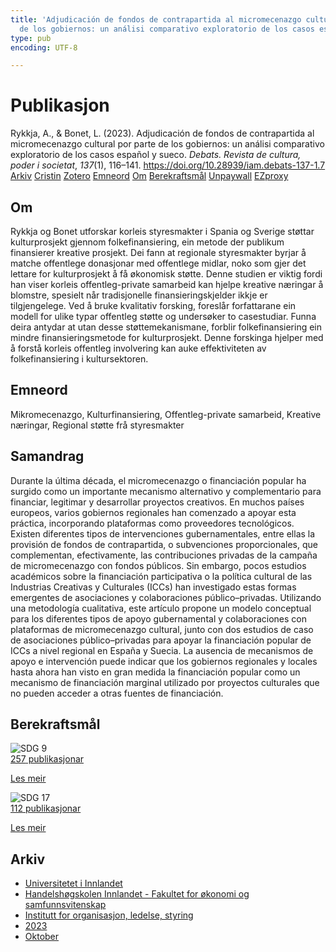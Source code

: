 ```yaml
---
title: 'Adjudicación de fondos de contrapartida al micromecenazgo cultural por parte
  de los gobiernos: un análisi comparativo exploratorio de los casos español y sueco'
type: pub
encoding: UTF-8

---
```

<h1>Publikasjon</h1>
<article id="csl-bib-container-3MTJ63NW" class="csl-bib-container">
  <div class="csl-bib-body"> <div class="csl-entry">Rykkja, A., &#38; Bonet, L. (2023). Adjudicación de fondos de contrapartida al micromecenazgo cultural por parte de los gobiernos: un análisi comparativo exploratorio de los casos español y sueco. <i>Debats. Revista de cultura, poder i societat</i>, <i>137</i>(1), 116–141. <a href="https://doi.org/10.28939/iam.debats-137-1.7">https://doi.org/10.28939/iam.debats-137-1.7</a></div> </div>
  <div class="csl-bib-buttons">
    <a href="#taxonomy-article-3MTJ63NW" alt="archive" class="csl-bib-button">Arkiv</a>
    <a href="https://app.cristin.no/results/show.jsf?id=2184217" alt="Cristin" class="csl-bib-button">Cristin</a>
    <a href="http://zotero.org/groups/5881554/items/3MTJ63NW" alt="Zotero" class="csl-bib-button">Zotero</a>
    <a href="#keywords-article-3MTJ63NW" alt="keywords" class="csl-bib-button">Emneord</a>
    <a href="#about-article-3MTJ63NW" alt="about_pub" class="csl-bib-button">Om</a>
    <a href="#sdg-article-3MTJ63NW" alt="sdg" class="csl-bib-button">Berekraftsmål</a>
    <a href="https://revistadebats.net/article/download/4453/6338" alt="Unpaywall" class="csl-bib-button">Unpaywall</a>
    <a href="https://revistadebats.net/article/download/4453/6338" alt="EZproxy" class="csl-bib-button">EZproxy</a>
  </div>
  <div id="csl-bib-meta-container-3MTJ63NW"></div>
</article>
<div id="csl-bib-meta-3MTJ63NW" class="csl-bib-meta">
  <article id="about-article-3MTJ63NW" class="about_pub-article">
    <h1>Om</h1>
    Rykkja og Bonet utforskar korleis styresmakter i Spania og Sverige støttar kulturprosjekt gjennom folkefinansiering, ein metode der publikum finansierer kreative prosjekt. Dei fann at regionale styresmakter byrjar å matche offentlege donasjonar med offentlege midlar, noko som gjer det lettare for kulturprosjekt å få økonomisk støtte. Denne studien er viktig fordi han viser korleis offentleg-private samarbeid kan hjelpe kreative næringar å blomstre, spesielt når tradisjonelle finansieringskjelder ikkje er tilgjengelege. Ved å bruke kvalitativ forsking, foreslår forfattarane ein modell for ulike typar offentleg støtte og undersøker to casestudiar. Funna deira antydar at utan desse støttemekanismane, forblir folkefinansiering ein mindre finansieringsmetode for kulturprosjekt. Denne forskinga hjelper med å forstå korleis offentleg involvering kan auke effektiviteten av folkefinansiering i kultursektoren.
  </article>
  <article id="keywords-article-3MTJ63NW" class="keywords-article">
    <h1>Emneord</h1>
    Mikromecenazgo, Kulturfinansiering, Offentleg-private samarbeid, Kreative næringar, Regional støtte frå styresmakter
  </article>
  <article id="abstract-article-3MTJ63NW" class="abstract-article">
    <h1>Samandrag</h1>
    Durante la última década, el micromecenazgo o financiación popular ha surgido como un importante mecanismo alternativo y complementario para financiar, legitimar y desarrollar proyectos creativos. En muchos países europeos, varios gobiernos regionales han comenzado a apoyar esta práctica, incorporando plataformas como proveedores tecnológicos. Existen diferentes tipos de intervenciones gubernamentales, entre ellas la provisión de fondos de contrapartida, o subvenciones proporcionales, que complementan, efectivamente, las contribuciones privadas de la campaña de micromecenazgo con fondos públicos. Sin embargo, pocos estudios académicos sobre la financiación participativa o la política cultural de las Industrias Creativas y Culturales (ICCs) han investigado estas formas emergentes de asociaciones y colaboraciones público–privadas. Utilizando una metodología cualitativa, este artículo propone un modelo conceptual para los diferentes tipos de apoyo gubernamental y colaboraciones con plataformas de micromecenazgo cultural, junto con dos estudios de caso de asociaciones público–privadas para apoyar la financiación popular de ICCs a nivel regional en España y Suecia. La ausencia de mecanismos de apoyo e intervención puede indicar que los gobiernos regionales y locales hasta ahora han visto en gran medida la financiación popular como un mecanismo de financiación marginal utilizado por proyectos culturales que no pueden acceder a otras fuentes de financiación.
  </article>
  <article id="sdg-article-3MTJ63NW" class="sdg-article">
    <h1>Berekraftsmål</h1>
    <div class="sdg-container"><div id="sdg9" class="sdg">
        <img src="{{< params subfolder >}}images/sdg/sdg09_nn.png" class="image" alt="SDG 9">
        <div class="sdg-overlay">
          <a href="/nn/archive/?key=?sdg=9#archive" class="sdg-publication-count"><span>257</span> publikasjonar</a>
          <p><a href="https://fn.no/om-fn/fns-baerekraftsmaal/industri-innovasjon-og-infrastruktur?lang=nno-NO" class="sdg-read-more">Les meir</a></p>
        </div>
      </div> <div id="sdg17" class="sdg">
        <img src="{{< params subfolder >}}images/sdg/sdg17_nn.png" class="image" alt="SDG 17">
        <div class="sdg-overlay">
          <a href="/nn/archive/?key=?sdg=17#archive" class="sdg-publication-count"><span>112</span> publikasjonar</a>
          <p><a href="https://fn.no/om-fn/fns-baerekraftsmaal/samarbeid-for-aa-naa-maalene?lang=nno-NO" class="sdg-read-more">Les meir</a></p>
        </div>
      </div></div>
  </article>
  <article id="taxonomy-article-3MTJ63NW" class="taxonomy-article">
    <h1>Arkiv</h1>
    <ul>
      <li>
        <a href="/nn/archive/?key=3DCRN523">Universitetet i Innlandet</a>
      </li>
      <li>
        <a href="/nn/archive/?key=DU8Q9LN9">Handelshøgskolen Innlandet - Fakultet for økonomi og samfunnsvitenskap</a>
      </li>
      <li>
        <a href="/nn/archive/?key=4LUWR3ZM">Institutt for organisasjon, ledelse, styring</a>
      </li>
      <li>
        <a href="/nn/archive/?key=THVQJFRI">2023</a>
      </li>
      <li>
        <a href="/nn/archive/?key=QXIG9W8W">Oktober</a>
      </li>
    </ul>
  </article>
</div>
